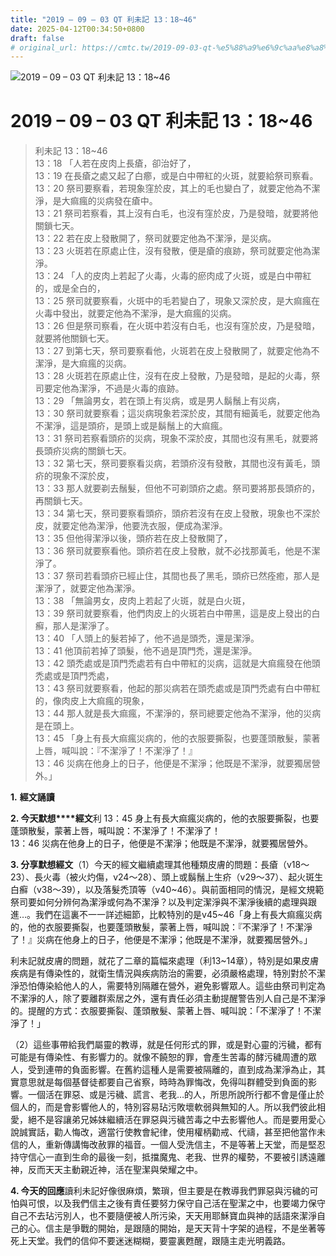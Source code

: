 ```yaml
---
title: "2019 – 09 – 03 QT 利未記 13：18~46"
date: 2025-04-12T00:34:50+0800
draft: false
# original_url: https://cmtc.tw/2019-09-03-qt-%e5%88%a9%e6%9c%aa%e8%a8%98-13%ef%bc%9a1846
---
```


![2019 – 09 – 03 QT 利未記 13：18\~46](/images/qt.jpg   "2019 – 09 – 03 QT 利未記 13：18\~46")

# 2019 – 09 – 03 QT 利未記 13：18\~46

> 利未記 13：18\~46  
> 13：18 「人若在皮肉上長瘡，卻治好了，  
> 13：19 在長瘡之處又起了白癤，或是白中帶紅的火斑，就要給祭司察看。  
> 13：20 祭司要察看，若現象窪於皮，其上的毛也變白了，就要定他為不潔淨，是大痲瘋的災病發在瘡中。  
> 13：21 祭司若察看，其上沒有白毛，也沒有窪於皮，乃是發暗，就要將他關鎖七天。  
> 13：22 若在皮上發散開了，祭司就要定他為不潔淨，是災病。  
> 13：23 火斑若在原處止住，沒有發散，便是瘡的痕跡，祭司就要定他為潔淨。  
> 13：24 「人的皮肉上若起了火毒，火毒的瘀肉成了火斑，或是白中帶紅的，或是全白的，  
> 13：25 祭司就要察看，火斑中的毛若變白了，現象又深於皮，是大痲瘋在火毒中發出，就要定他為不潔淨，是大痲瘋的災病。  
> 13：26 但是祭司察看，在火斑中若沒有白毛，也沒有窪於皮，乃是發暗，就要將他關鎖七天。  
> 13：27 到第七天，祭司要察看他，火斑若在皮上發散開了，就要定他為不潔淨，是大痲瘋的災病。  
> 13：28 火斑若在原處止住，沒有在皮上發散，乃是發暗，是起的火毒，祭司要定他為潔淨，不過是火毒的痕跡。  
> 13：29 「無論男女，若在頭上有災病，或是男人鬍鬚上有災病，  
> 13：30 祭司就要察看；這災病現象若深於皮，其間有細黃毛，就要定他為不潔淨，這是頭疥，是頭上或是鬍鬚上的大痲瘋。  
> 13：31 祭司若察看頭疥的災病，現象不深於皮，其間也沒有黑毛，就要將長頭疥災病的關鎖七天。  
> 13：32 第七天，祭司要察看災病，若頭疥沒有發散，其間也沒有黃毛，頭疥的現象不深於皮，  
> 13：33 那人就要剃去鬚髮，但他不可剃頭疥之處。祭司要將那長頭疥的，再關鎖七天。  
> 13：34 第七天，祭司要察看頭疥，頭疥若沒有在皮上發散，現象也不深於皮，就要定他為潔淨，他要洗衣服，便成為潔淨。  
> 13：35 但他得潔淨以後，頭疥若在皮上發散開了，  
> 13：36 祭司就要察看他。頭疥若在皮上發散，就不必找那黃毛，他是不潔淨了。  
> 13：37 祭司若看頭疥已經止住，其間也長了黑毛，頭疥已然痊癒，那人是潔淨了，就要定他為潔淨。  
> 13：38 「無論男女，皮肉上若起了火斑，就是白火斑，  
> 13：39 祭司就要察看，他們肉皮上的火斑若白中帶黑，這是皮上發出的白癬，那人是潔淨了。  
> 13：40 「人頭上的髮若掉了，他不過是頭禿，還是潔淨。  
> 13：41 他頂前若掉了頭髮，他不過是頂門禿，還是潔淨。  
> 13：42 頭禿處或是頂門禿處若有白中帶紅的災病，這就是大痲瘋發在他頭禿處或是頂門禿處，  
> 13：43 祭司就要察看，他起的那災病若在頭禿處或是頂門禿處有白中帶紅的，像肉皮上大痲瘋的現象，  
> 13：44 那人就是長大痲瘋，不潔淨的，祭司總要定他為不潔淨，他的災病是在頭上。  
> 13：45 「身上有長大痲瘋災病的，他的衣服要撕裂，也要蓬頭散髮，蒙著上唇，喊叫說：『不潔淨了！不潔淨了！』  
> 13：46 災病在他身上的日子，他便是不潔淨；他既是不潔淨，就要獨居營外。」

**1.** **經文誦讀**

**2. 今天默想****經文**利 13：45 身上有長大痲瘋災病的，他的衣服要撕裂，也要蓬頭散髮，蒙著上唇，喊叫說：不潔淨了！不潔淨了！  
13：46 災病在他身上的日子，他便是不潔淨；他既是不潔淨，就要獨居營外。

**3. 分享默想經文**（1）今天的經文繼續處理其他種類皮膚的問題：長瘡（v18～23）、長火毒（被火灼傷，v24～28）、頭上或鬍鬚上生疥（v29～37）、起火斑生白癬（v38～39），以及落髮禿頂等（v40\~46）。與前面相同的情況，是經文規範祭司要如何分辨何為潔淨或何為不潔淨？以及判定潔淨與不潔淨後續的處理與跟進…。我們在這裏不一一詳述細節，比較特別的是v45\~46「身上有長大痲瘋災病的，他的衣服要撕裂，也要蓬頭散髮，蒙著上唇，喊叫說：『不潔淨了！不潔淨了！』災病在他身上的日子，他便是不潔淨；他既是不潔淨，就要獨居營外。」

利未記就皮膚的問題，就花了二章的篇幅來處理（利13\~14章），特別是如果皮膚疾病是有傳染性的，就衛生情況與疾病防治的需要，必須嚴格處理，特別對於不潔淨恐怕傳染給他人的人，需要特別隔離在營外，避免影響眾人。這些由祭司判定為不潔淨的人，除了要離群索居之外，還有責任必須主動提醒警告別人自己是不潔淨的。提醒的方式：衣服要撕裂、蓬頭散髮、蒙著上唇、喊叫說：「不潔淨了！不潔淨了！」

（2）這些事帶給我們屬靈的教導，就是任何形式的罪，或是對心靈的污穢，都有可能是有傳染性、有影響力的。就像不饒恕的罪，會產生苦毒的酵污穢周遭的眾人，受到連帶的負面影響。在舊約這種人是需要被隔離的，直到成為潔淨為止，其實意思就是每個基督徒都要自己省察，時時為罪悔改，免得叫群體受到負面的影響。一個活在罪惡、或是污穢、謊言、老我…的人，所思所說所行都不會是僅止於個人的，而是會影響他人的，特別容易玷污敗壞軟弱與無知的人。所以我們彼此相愛，絕不是容讓弟兄姊妹繼續活在罪惡與污穢苦毒之中去影響他人。而是要用愛心說誠實話，勸人悔改，適當行使教會紀律，使用權柄勸戒、代禱，甚至把他當作未信的人，重新傳講悔改赦罪的福音。一個人受洗信主，不是等著上天堂，而是堅忍持守信心一直到生命的最後一刻，抵擋魔鬼、老我、世界的權勢，不要被引誘遠離神，反而天天主動親近神，活在聖潔與榮耀之中。

**4. 今天的回應**讀利未記好像很麻煩，繁瑣，但主要是在教導我們罪惡與污穢的可怕與可恨，以及我們信主之後有責任要努力保守自己活在聖潔之中，也要竭力保守自己不去玷污別人，也不要隨便被人所污染，天天用耶穌寶血與神的話語來潔淨自己的心。信主是爭戰的開始，是跟隨的開始，是天天背十字架的過程，不是坐著等死上天堂。我們的信仰不要迷迷糊糊，要靈裏甦醒，跟隨主走光明義路。